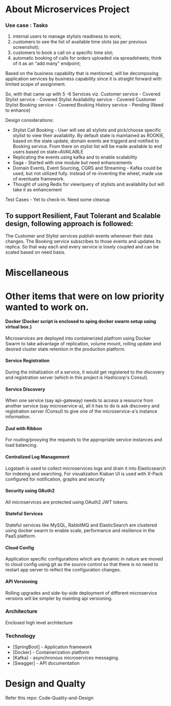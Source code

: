 # About Microservices Project

### Use case : Tasks
1. internal users to manage stylists readiness to work;
2. customers to see the list of available time slots (as per previous screenshot);
3. customers to book a call on a specific time slot;
4. automatic booking of calls for orders uploaded via spreadsheets; think of it as an “add many” endpoint;

Based on the business capability that is mentioned, will be decomposing application services by business capability since it is straight forward with limited scope of assignment.

So, with that came up with 5 -6 Services viz.
Customer service - Covered
Stylist service - Covered 
Stylist Availability service - Covered
Customer Stylist Booking service - Covered
Booking History service - Pending (Need to enhance)

Design considerations:
- Stylist Call Booking - User will see all stylists and pick/choose specific stylist to view their availablity. By default state is maintained as ROOKIE, based on the state update, domain events are triggerd and notified to Booking service. From there on stylist list will be made available to end users based on state=AVAILABLE
- Replicating the events using kafka and to enable scalability
- Saga - Started with one module but need enhancements
- Domain Events, Event Sourcing, CQRS and Streaming - Kafka could be used, but not utilized fully. Instead of re-inventing the wheel, made use of eventuate framework.
- Thought of using Redis for view/query of stylists and availability but will take it as enhancement

Test Cases - Yet to check-in. Need some cleanup

## To support Resilient, Faut Tolerant and Scalable design, following approach is followed:

The Customer and Stylist services publish events whenever their data changes. The Booking service subscribes to those events and updates its replica. So that way each and every service is losely coupled and can be scaled based on need basis.




# Miscellaneous
# Other items that were on low priority wanted to work on.

#### Docker (Docker script is enclosed to sping docker swarm setup using virtual box.)

Microservices are deployed into containerized platfrom using Docker Swarm to take advantage of replication, volume mount, rolling update and desired cluster state retention in the production platform.

#### Service Registration

During the initialization of a service, it would get registered to the discovery and registration server (which in this project is Hashicorp's Consul).

#### Service Discovery

When one service (say api-gateway) needs to access a resource from another service (say microservice-a), all it has to do is ask discovery and registration server (Consul) to give one of the microservice-a's instance information.

#### Zuul with Ribbon

For routing/proxying the requests to the appropriate service instances and load balancing.

#### Centralized Log Management

Logstash is used to collect microservices logs and drain it into Elasticsearch for indexing and searching. For visualization Kiaban UI is used with X-Pack configured for notification, graphs and security


#### Security using OAuth2

All microservices are protected using OAuth2 JWT tokens.

#### Stateful Services

Stateful services like MySQL, RabbitMQ and ElasticSearch are clustered using docker swarm to enable scale, performance and resilience in the PaaS platform.

#### Cloud Config

Application specific configurations which are dynamic in nature are moved to cloud config using git as the source control so that there is no need to restart app server to relfect the configuration changes.

#### API Versioning

Rolling upgrades and side-by-side deployment of different microservice versions will be simpler by mainting api versioning.

### Architecture

Enclosed high level architecture

### Technology

* [SpringBoot] - Application framework
* [Docker] - Containerization platform
* [Kafka] - asynchronous microservices messaging.
* [Swagger] - API documentation

Design and Qualty
================
Refer this repo: Code-Quality-and-Design


